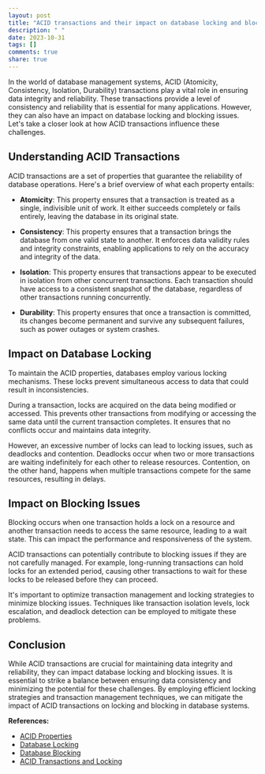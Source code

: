 ```yaml
---
layout: post
title: "ACID transactions and their impact on database locking and blocking issues"
description: " "
date: 2023-10-31
tags: []
comments: true
share: true
---
```


In the world of database management systems, ACID (Atomicity, Consistency, Isolation, Durability) transactions play a vital role in ensuring data integrity and reliability. These transactions provide a level of consistency and reliability that is essential for many applications. However, they can also have an impact on database locking and blocking issues. Let's take a closer look at how ACID transactions influence these challenges.

## Understanding ACID Transactions

ACID transactions are a set of properties that guarantee the reliability of database operations. Here's a brief overview of what each property entails:

- **Atomicity**: This property ensures that a transaction is treated as a single, indivisible unit of work. It either succeeds completely or fails entirely, leaving the database in its original state.

- **Consistency**: This property ensures that a transaction brings the database from one valid state to another. It enforces data validity rules and integrity constraints, enabling applications to rely on the accuracy and integrity of the data.

- **Isolation**: This property ensures that transactions appear to be executed in isolation from other concurrent transactions. Each transaction should have access to a consistent snapshot of the database, regardless of other transactions running concurrently.

- **Durability**: This property ensures that once a transaction is committed, its changes become permanent and survive any subsequent failures, such as power outages or system crashes.

## Impact on Database Locking

To maintain the ACID properties, databases employ various locking mechanisms. These locks prevent simultaneous access to data that could result in inconsistencies.

During a transaction, locks are acquired on the data being modified or accessed. This prevents other transactions from modifying or accessing the same data until the current transaction completes. It ensures that no conflicts occur and maintains data integrity.

However, an excessive number of locks can lead to locking issues, such as deadlocks and contention. Deadlocks occur when two or more transactions are waiting indefinitely for each other to release resources. Contention, on the other hand, happens when multiple transactions compete for the same resources, resulting in delays.

## Impact on Blocking Issues

Blocking occurs when one transaction holds a lock on a resource and another transaction needs to access the same resource, leading to a wait state. This can impact the performance and responsiveness of the system.

ACID transactions can potentially contribute to blocking issues if they are not carefully managed. For example, long-running transactions can hold locks for an extended period, causing other transactions to wait for these locks to be released before they can proceed.

It's important to optimize transaction management and locking strategies to minimize blocking issues. Techniques like transaction isolation levels, lock escalation, and deadlock detection can be employed to mitigate these problems.

## Conclusion

While ACID transactions are crucial for maintaining data integrity and reliability, they can impact database locking and blocking issues. It is essential to strike a balance between ensuring data consistency and minimizing the potential for these challenges. By employing efficient locking strategies and transaction management techniques, we can mitigate the impact of ACID transactions on locking and blocking in database systems.

**References:**
- [ACID Properties](https://en.wikipedia.org/wiki/ACID)
- [Database Locking](https://en.wikipedia.org/wiki/Lock_(database))
- [Database Blocking](https://en.wikipedia.org/wiki/Blocking_(database_systems))
- [ACID Transactions and Locking](https://www.vertabelo.com/blog/acid-transactions-and-locking)